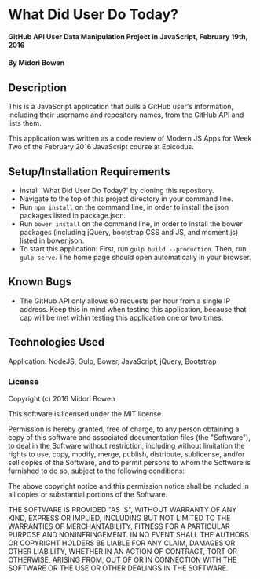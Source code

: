 # What Did User Do Today?

#### GitHub API User Data Manipulation Project in JavaScript, February 19th, 2016

#### By Midori Bowen

## Description

This is a JavaScript application that pulls a GitHub user's information, including their username and repository names, from the GitHub API and lists them.

This application was written as a code review of Modern JS Apps for Week Two of the February 2016 JavaScript course at Epicodus.

## Setup/Installation Requirements

* Install 'What Did User Do Today?' by cloning this repository.
* Navigate to the top of this project directory in your command line.
* Run `npm install` on the command line, in order to install the json packages listed in package.json.
* Run `bower install` on the command line, in order to install the bower packages (including jQuery, bootstrap CSS and JS, and moment.js) listed in bower.json.
* To start this application: First, run `gulp build --production`. Then, run `gulp serve`. The home page should open automatically in your browser.

## Known Bugs

* The GitHub API only allows 60 requests per hour from a single IP address. Keep this in mind when testing this application, because that cap will be met within testing this application one or two times.

## Technologies Used

Application: NodeJS, Gulp, Bower, JavaScript, jQuery, Bootstrap

### License

Copyright (c) 2016 Midori Bowen

This software is licensed under the MIT license.

Permission is hereby granted, free of charge, to any person obtaining a copy of this software and associated documentation files (the "Software"), to deal in the Software without restriction, including without limitation the rights to use, copy, modify, merge, publish, distribute, sublicense, and/or sell copies of the Software, and to permit persons to whom the Software is furnished to do so, subject to the following conditions:

The above copyright notice and this permission notice shall be included in all copies or substantial portions of the Software.

THE SOFTWARE IS PROVIDED "AS IS", WITHOUT WARRANTY OF ANY KIND, EXPRESS OR IMPLIED, INCLUDING BUT NOT LIMITED TO THE WARRANTIES OF MERCHANTABILITY, FITNESS FOR A PARTICULAR PURPOSE AND NONINFRINGEMENT. IN NO EVENT SHALL THE AUTHORS OR COPYRIGHT HOLDERS BE LIABLE FOR ANY CLAIM, DAMAGES OR OTHER LIABILITY, WHETHER IN AN ACTION OF CONTRACT, TORT OR OTHERWISE, ARISING FROM, OUT OF OR IN CONNECTION WITH THE SOFTWARE OR THE USE OR OTHER DEALINGS IN THE SOFTWARE.
